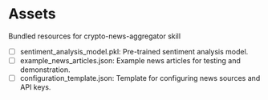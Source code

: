 # Assets

Bundled resources for crypto-news-aggregator skill

- [ ] sentiment_analysis_model.pkl: Pre-trained sentiment analysis model.
- [ ] example_news_articles.json: Example news articles for testing and demonstration.
- [ ] configuration_template.json: Template for configuring news sources and API keys.
